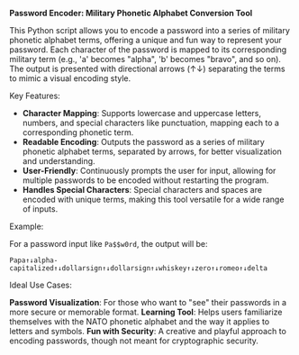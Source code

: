 **Password Encoder: Military Phonetic Alphabet Conversion Tool**

This Python script allows you to encode a password into a series of military phonetic alphabet terms, offering a unique and fun way to represent your password. Each character of the password is mapped to its corresponding military term (e.g., 'a' becomes "alpha", 'b' becomes "bravo", and so on). The output is presented with directional arrows (↑↓) separating the terms to mimic a visual encoding style.

Key Features:

* **Character Mapping**: Supports lowercase and uppercase letters, numbers, and special characters like punctuation, mapping each to a corresponding phonetic term.
* **Readable Encoding**: Outputs the password as a series of military phonetic alphabet terms, separated by arrows, for better visualization and understanding.
* **User-Friendly**: Continuously prompts the user for input, allowing for multiple passwords to be encoded without restarting the program.
* **Handles Special Characters**: Special characters and spaces are encoded with unique terms, making this tool versatile for a wide range of inputs.

Example:

For a password input like `Pa$$w0rd`, the output will be:

```
Papa↑↓alpha-capitalized↑↓dollarsign↑↓dollarsign↑↓whiskey↑↓zero↑↓romeo↑↓delta
```

Ideal Use Cases:

**Password Visualization**: For those who want to "see" their passwords in a more secure or memorable format.
**Learning Tool**: Helps users familiarize themselves with the NATO phonetic alphabet and the way it applies to letters and symbols.
**Fun with Security**: A creative and playful approach to encoding passwords, though not meant for cryptographic security.
